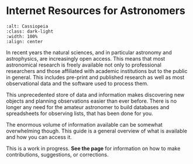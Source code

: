 # Internet Resources for Astronomers

```{image} ./_images/cas_color.png
:alt: Cassiopeia
:class: dark-light
:width: 100%
:align: center
```

In recent years the natural sciences, and in particular astronomy and
astrophysics, are increasingly open access. This means that most astronomical
research is freely available not only to professional researchers and those
affiliated with academic institutions but to the public in general. This
includes pre-print and published research as well as most observational data and
the software used to process them.

This unprecedented store of data and information makes discovering new objects
and planning observations easier than ever before. There is no longer any need
for the amateur astronomer to build databases and spreadsheets for observing
lists, that has been done for you.

The enormous volume of information available can be somewhat overwhelming
though. This guide is a general overview of what is available and how you can
access it.

This is a work in progress. **See the [](../contributing.md) page** for
information on how to make contributions, suggestions, or corrections.

```{tableofcontents}
```
